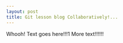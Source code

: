 ```yaml
---
layout: post
title: Git lesson blog Collaboratively!...
---
```


Whooh! Text goes here!!!1 More text!!!!!!

